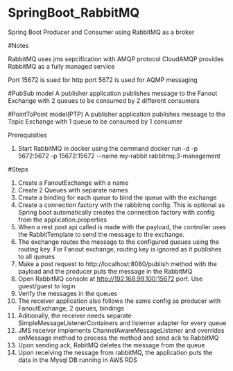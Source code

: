 # SpringBoot_RabbitMQ
Spring Boot Producer and Consumer using RabbitMQ as a broker

#Notes

RabbitMQ uses jms sepcification with AMQP protocol
CloudAMQP provides RabbitMQ as a fully managed service

Port 15672 is sued for http
port 5672 is used for AQMP messaging

#PubSub model
A publisher application publishes message to the Fanout Exchange with 2 queues to be consumed by 2 different consumers

#PointToPoint model(PTP)
A publisher application publishes message to the Topic Exchange with 1 queue to be consumed by 1 consumer

Prerequisities

1. Start RabbitMQ in docker using the command
docker run -d -p 5672:5672 -p 15672:15672 --name my-rabbit rabbitmq:3-management


#Steps
1. Create a FanoutExchange with a name
2. Create 2 Queues with separate names 
3. Create a binding for each queue to bind the queue with the exchange
4. Create a connection factory with the rabbitmq config. This is optional as Spring boot automatically creates the connection factory
    with config from the application.properties
5. When a rest post api called is made with the payload, the controller uses the RabbitTemplate to send the message to the exchange.
6. The exchange routes the message to the configured queues using the routing key. For Fanout exchange, routing key is ignored as it publishes to all queues
7. Make a post request to http://localhost:8080/publish method with the payload and the producer puts the message in the RabbitMQ
8. Open RabbitMQ console at http://192.168.99.100:15672 port. Use guest/guest to login
9. Verify the messages in the queues
10. The receiver application also follows the same config as producer with FanoutExchange, 2 queues, bindings
11. Aditionally, the receiver needs separate SimpleMessageListenerContainers and listerner adapter for every queue
12. JMS receiver implements ChannelAwareMessageListener and overrides onMessage method to process the method and send ack to RabbitMQ
12. Upon sending ack, RabitMQ deletes the message from the queue
13. Upon receiving the nessage from rabbitMQ, the application puts the data in the Mysql DB running in AWS RDS
